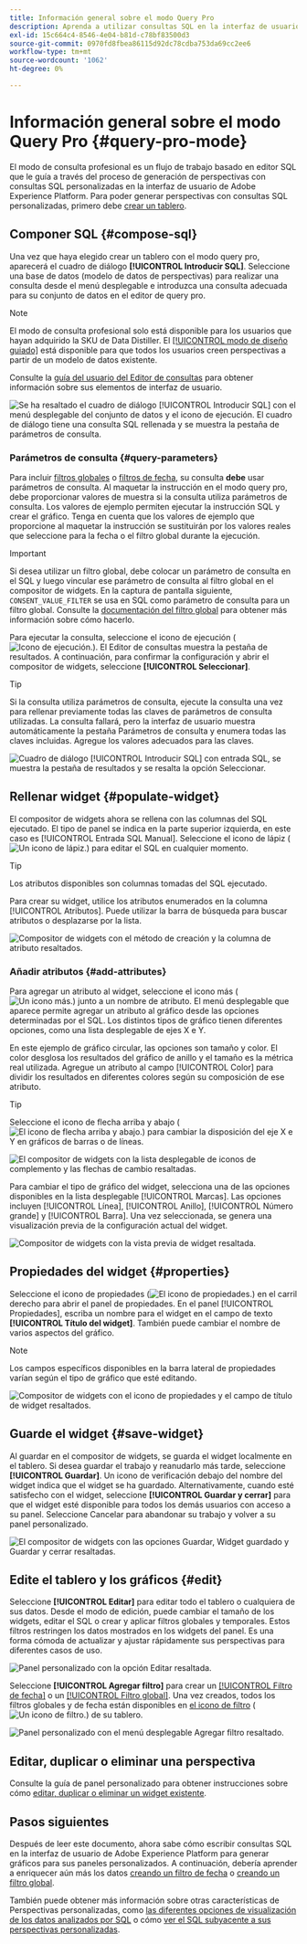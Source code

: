 ```yaml
---
title: Información general sobre el modo Query Pro
description: Aprenda a utilizar consultas SQL en la interfaz de usuario de Adobe Experience Platform para generar gráficos para sus paneles personalizados.
exl-id: 15c664c4-8546-4e04-b81d-c78bf83500d3
source-git-commit: 0970fd8fbea86115d92dc78cdba753da69cc2ee6
workflow-type: tm+mt
source-wordcount: '1062'
ht-degree: 0%

---
```


# Información general sobre el modo Query Pro {#query-pro-mode}

El modo de consulta profesional es un flujo de trabajo basado en editor SQL que le guía a través del proceso de generación de perspectivas con consultas SQL personalizadas en la interfaz de usuario de Adobe Experience Platform. Para poder generar perspectivas con consultas SQL personalizadas, primero debe [crear un tablero](./overview.md#create-custom-dashboard).

## Componer SQL {#compose-sql}

Una vez que haya elegido crear un tablero con el modo query pro, aparecerá el cuadro de diálogo **[!UICONTROL Introducir SQL]**. Seleccione una base de datos (modelo de datos de perspectivas) para realizar una consulta desde el menú desplegable e introduzca una consulta adecuada para su conjunto de datos en el editor de query pro.

>[!NOTE]
>
>El modo de consulta profesional solo está disponible para los usuarios que hayan adquirido la SKU de Data Distiller. El [[!UICONTROL modo de diseño guiado]](../../user-defined-dashboards.md) está disponible para que todos los usuarios creen perspectivas a partir de un modelo de datos existente.

Consulte la [guía del usuario del Editor de consultas](../../../query-service/ui/user-guide.md#query-authoring) para obtener información sobre sus elementos de interfaz de usuario.

![Se ha resaltado el cuadro de diálogo [!UICONTROL Introducir SQL] con el menú desplegable del conjunto de datos y el icono de ejecución. El cuadro de diálogo tiene una consulta SQL rellenada y se muestra la pestaña de parámetros de consulta.](../../images/sql-insights/enter-sql-database-dropdown.png)

### Parámetros de consulta {#query-parameters}

Para incluir [filtros globales](./filters/global-filter.md) o [filtros de fecha](./filters/date-filter.md), su consulta **debe** usar parámetros de consulta. Al maquetar la instrucción en el modo query pro, debe proporcionar valores de muestra si la consulta utiliza parámetros de consulta. Los valores de ejemplo permiten ejecutar la instrucción SQL y crear el gráfico. Tenga en cuenta que los valores de ejemplo que proporcione al maquetar la instrucción se sustituirán por los valores reales que seleccione para la fecha o el filtro global durante la ejecución.

>[!IMPORTANT]
>
>Si desea utilizar un filtro global, debe colocar un parámetro de consulta en el SQL y luego vincular ese parámetro de consulta al filtro global en el compositor de widgets. En la captura de pantalla siguiente, `CONSENT_VALUE_FILTER` se usa en SQL como parámetro de consulta para un filtro global. Consulte la [documentación del filtro global](./filters/global-filter.md#enable-global-filter) para obtener más información sobre cómo hacerlo.

Para ejecutar la consulta, seleccione el icono de ejecución (![Icono de ejecución.](/help/images/icons/play.png)). El Editor de consultas muestra la pestaña de resultados. A continuación, para confirmar la configuración y abrir el compositor de widgets, seleccione **[!UICONTROL Seleccionar]**.

>[!TIP]
>
>Si la consulta utiliza parámetros de consulta, ejecute la consulta una vez para rellenar previamente todas las claves de parámetros de consulta utilizadas. La consulta fallará, pero la interfaz de usuario muestra automáticamente la pestaña Parámetros de consulta y enumera todas las claves incluidas. Agregue los valores adecuados para las claves.

![Cuadro de diálogo [!UICONTROL Introducir SQL] con entrada SQL, se muestra la pestaña de resultados y se resalta la opción Seleccionar.](../../images/sql-insights/enter-sql-select.png)

## Rellenar widget {#populate-widget}

El compositor de widgets ahora se rellena con las columnas del SQL ejecutado. El tipo de panel se indica en la parte superior izquierda, en este caso es [!UICONTROL Entrada SQL Manual]. Seleccione el icono de lápiz (![Un icono de lápiz.](/help/images/icons/edit.png)) para editar el SQL en cualquier momento.

>[!TIP]
>
>Los atributos disponibles son columnas tomadas del SQL ejecutado.

Para crear su widget, utilice los atributos enumerados en la columna [!UICONTROL Atributos]. Puede utilizar la barra de búsqueda para buscar atributos o desplazarse por la lista.

![Compositor de widgets con el método de creación y la columna de atributo resaltados.](../../images/sql-insights/creation-method-and-attribute-column.png)

### Añadir atributos {#add-attributes}

Para agregar un atributo al widget, seleccione el icono más (![Un icono más.](/help/images/icons/add-circle.png)) junto a un nombre de atributo. El menú desplegable que aparece permite agregar un atributo al gráfico desde las opciones determinadas por el SQL. Los distintos tipos de gráfico tienen diferentes opciones, como una lista desplegable de ejes X e Y.

En este ejemplo de gráfico circular, las opciones son tamaño y color. El color desglosa los resultados del gráfico de anillo y el tamaño es la métrica real utilizada. Agregue un atributo al campo [!UICONTROL Color] para dividir los resultados en diferentes colores según su composición de ese atributo.

>[!TIP]
>
>Seleccione el icono de flecha arriba y abajo (![El icono de flecha arriba y abajo.](/help/images/icons/switch.png)) para cambiar la disposición del eje X e Y en gráficos de barras o de líneas.

![El compositor de widgets con la lista desplegable de iconos de complemento y las flechas de cambio resaltadas.](../../images/sql-insights/add-icon-and-switch-arrows.png)

Para cambiar el tipo de gráfico del widget, selecciona una de las opciones disponibles en la lista desplegable [!UICONTROL Marcas]. Las opciones incluyen [!UICONTROL Línea], [!UICONTROL Anillo], [!UICONTROL Número grande] y [!UICONTROL Barra]. Una vez seleccionada, se genera una visualización previa de la configuración actual del widget.

![Compositor de widgets con la vista previa de widget resaltada.](../../images/sql-insights/widget-preview.png)

## Propiedades del widget {#properties}

Seleccione el icono de propiedades (![El icono de propiedades.](/help/images/icons/properties.png)) en el carril derecho para abrir el panel de propiedades. En el panel [!UICONTROL Propiedades], escriba un nombre para el widget en el campo de texto **[!UICONTROL Título del widget]**. También puede cambiar el nombre de varios aspectos del gráfico.

>[!NOTE]
>
>Los campos específicos disponibles en la barra lateral de propiedades varían según el tipo de gráfico que esté editando.

![Compositor de widgets con el icono de propiedades y el campo de título de widget resaltados.](../../images/sql-insights/widget-properties-title-text.png)

## Guarde el widget {#save-widget}

Al guardar en el compositor de widgets, se guarda el widget localmente en el tablero. Si desea guardar el trabajo y reanudarlo más tarde, seleccione **[!UICONTROL Guardar]**. Un icono de verificación debajo del nombre del widget indica que el widget se ha guardado. Alternativamente, cuando esté satisfecho con el widget, seleccione **[!UICONTROL Guardar y cerrar]** para que el widget esté disponible para todos los demás usuarios con acceso a su panel. Seleccione Cancelar para abandonar su trabajo y volver a su panel personalizado.

![El compositor de widgets con las opciones Guardar, Widget guardado y Guardar y cerrar resaltadas.](../../images/sql-insights/insight-saved.png)

## Edite el tablero y los gráficos {#edit}

Seleccione **[!UICONTROL Editar]** para editar todo el tablero o cualquiera de sus datos. Desde el modo de edición, puede cambiar el tamaño de los widgets, editar el SQL o crear y aplicar filtros globales y temporales. Estos filtros restringen los datos mostrados en los widgets del panel. Es una forma cómoda de actualizar y ajustar rápidamente sus perspectivas para diferentes casos de uso.

![Panel personalizado con la opción Editar resaltada.](../../images/sql-insights/edit-dashboard.png)

Seleccione **[!UICONTROL Agregar filtro]** para crear un [[!UICONTROL Filtro de fecha]](#create-date-filter) o un [[!UICONTROL Filtro global]](#create-global-filter). Una vez creados, todos los filtros globales y de fecha están disponibles en [el icono de filtro](#select-global-filter) (![Un icono de filtro.](/help/images/icons/filter.png)) de su tablero.

![Panel personalizado con el menú desplegable Agregar filtro resaltado.](../../images/query-pro-mode/add-filter.png)

## Editar, duplicar o eliminar una perspectiva

Consulte la guía de panel personalizado para obtener instrucciones sobre cómo [editar, duplicar o eliminar un widget existente](../../user-defined-dashboards.md#duplicate).

## Pasos siguientes

Después de leer este documento, ahora sabe cómo escribir consultas SQL en la interfaz de usuario de Adobe Experience Platform para generar gráficos para sus paneles personalizados. A continuación, debería aprender a enriquecer aún más los datos [creando un filtro de fecha](./filters/date-filter.md) o [creando un filtro global](./filters/global-filter.md).

También puede obtener más información sobre otras características de Perspectivas personalizadas, como [las diferentes opciones de visualización de los datos analizados por SQL](./view-more.md) o cómo [ver el SQL subyacente a sus perspectivas personalizadas](./view-sql.md).

